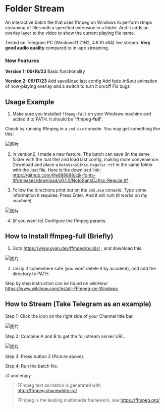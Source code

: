 # Folder Stream

An interactive batch file that uses ffmpeg on Windows to perform rtmps streaming of files with a specified extension in a folder. And it adds an overlay layer to the video to show the current playing file name.

Tested on Telegram PC (Windows11 21H2, 4.8.10 x64) live stream. **Very good audio quality** compared to in-app streaming. 

###  New Features

**Version 1: 09/16/23**
Basic functionality

**Version 2: 09/17/23**
Add save&load last config
Add fade-in&out animation of now-playing overlay and a switch to turn it on/off
Fix bugs

## Usage Example

1. Make sure you installed ``ffmpeg-full`` on your Windows machine and added it to PATH. It should be "ffmpeg-**full**".

Check by running fffmpeg in a ``cmd.exe`` console. You may get something like this:

![图片](https://github.com/puff-dayo/folder-stream/assets/84665734/0ae27b77-5d15-4bc1-b6ac-22660d441392)

2. In version2, I made a new feature. The batch can save (in the same folder with the .bat file) and load last config, making more convenience. Download and place a ``NotoSansCJKsc-Regular.ttf`` in the same folder with the .bat file. Here is the download link: https://github.com/life888888/cjk-fonts-ttf/releases/download/v0.1.0/NotoSansCJKsc-Regular.ttf .

3. Follow the directions print out on the ``cmd.exe`` console. Type some information it requires. Press Enter. And it will run! (it works on my machine)

![图片](https://github.com/puff-dayo/folder-stream/assets/84665734/a586c893-41da-4c73-a7ab-38614e870726)

4. (if you want to) Configure the ffmpeg params.

## How to Install ffmpeg-full (Briefly)

1. Goto https://www.gyan.dev/ffmpeg/builds/ , and download this:

![图片](https://github.com/puff-dayo/folder-stream/assets/84665734/e70147ec-866a-43ba-96cd-f2b517a8489a)

2. Unzip it somewhere safe (you wont delete it by accident), and add the directory to PATH.

Step by step instruction can be found on wikiHow: https://www.wikihow.com/Install-FFmpeg-on-Windows

## How to Stream (Take Telegram as an example)

Step 1: Click the icon on the right side of your Channel title bar.

![图片](https://github.com/puff-dayo/folder-stream/assets/84665734/15e9b3e1-22b9-45f9-8d21-e7569bc2881c)

Step 2: Combine A and B to get the full stream server URL.

![图片](https://github.com/puff-dayo/folder-stream/assets/84665734/bcfedd06-5e06-4cc4-9d58-36a71e58382d)

Step 3: Press button 3 (Picture above).

Step 4: Run the batch file.

:D and enjoy

> FFmpeg text animation is generated with http://ffmpeg.shanewhite.co/ .
>
> FFmpeg is the leading multimedia framework, see https://ffmpeg.org/ .
